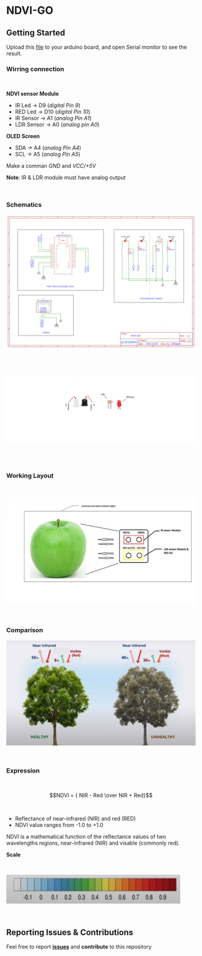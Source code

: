 # NDVI-GO

## Getting Started

Upload this [file](main.ino) to your arduino board, and open Serial monitor to see the result. <br/>


### Wirring connection
<br/>

**NDVI sensor Module**

* IR Led  ->  D9 (_digital Pin 9_)
* RED Led  ->  D10 (_digital Pin 10_)
* IR Sensor ->  A1 (_analog Pin A1_)
* LDR Sensor ->  A0 (_analog pin A0_)

**OLED Screen**

* SDA  ->  A4 (_analog Pin A4_)
* SCL ->  A5 (_analog Pin A5_)
 
 Make a comman _GND_ and _VCC/+5V_
 
 **Note**: IR & LDR module must have analog output
 
<br/>



### Schematics

![img1](/Assets/Schematic_NDVI-GO_2022-10-21.png)

<br/>

#

![img1](/Assets/components.jpg)

<br/>

#

### Working Layout

<br/>

![img1](/Assets/NDV-Sensor-demo.png)


<br/>


### Comparison

![img1](/Assets/NDVi-plant-illustration-comparison.jpg)

<br/>


### Expression

<br/>

<!-- using MathJax library -->

$$NDVI = { NIR  -  Red \over NIR  +  Red}$$

<br/>

* Reflectance of near-infrared (NIR) and red (RED)
* NDVI value ranges from -1.0 to +1.0

NDVI is a mathematical function of the reflectance values of two wavelengths regions, near-infrared (NIR) and visable (commonly red).


**Scale**

<br/>

![img1](/Assets/NDVI-scale.jpg)

<br/>

## Reporting Issues & Contributions

Feel free to report <b>[issues](https://github.com/Abhijeetbyte/NDVI-GO/issues/new)</b> and <b>contribute</b> to this repository

<br/>

